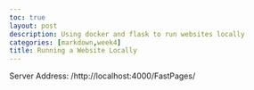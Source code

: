 ```yaml
---
toc: true
layout: post
description: Using docker and flask to run websites locally
categories: [markdown,week4]
title: Running a Website Locally
---
```


Server Address: /http://localhost:4000/FastPages/